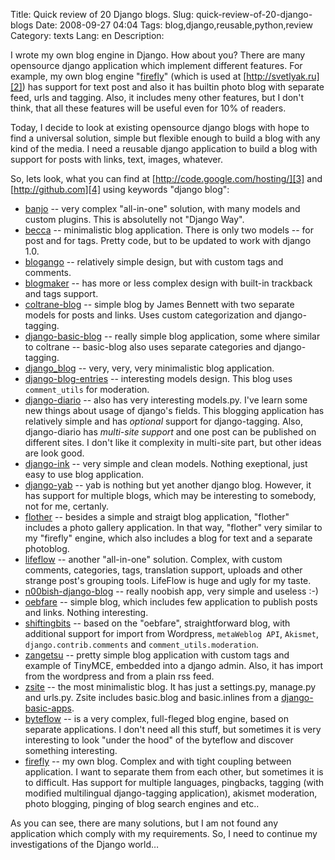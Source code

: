 Title: Quick review of 20 Django blogs.
Slug: quick-review-of-20-django-blogs
Date: 2008-09-27 04:04
Tags: blog,django,reusable,python,review
Category: texts
Lang: en
Description: 

I wrote my own blog engine in Django. How about you? There are many opensource django application which implement different features. For example, my own blog engine "[firefly][1]" (which is used at [http://svetlyak.ru][2]) has support for text post and also it has builtin photo blog with separate feed, urls and tagging. Also, it includes meny other features, but I don't think, that all these features will be useful even for 10% of readers. 

Today, I decide to look at existing opensource django blogs with hope to find a universal solution, simple but flexible enough to build a blog with any kind of the media. I need a reusable django application to build a blog with support for posts with links, text, images, whatever. 

So, lets look, what you can find at [http://code.google.com/hosting/][3] and [http://github.com][4] using keywords "django blog": 

  * [banjo][5] -- very complex "all-in-one" solution, with many models and custom plugins. This is absolutelly not "Django Way". 
  * [becca][6] -- minimalistic blog application. There is only two models -- for post and for tags. Pretty code, but to be updated to work with django 1.0. 
  * [blogango][7] -- relatively simple design, but with custom tags and comments. 
  * [blogmaker][8] -- has more or less complex design with built-in trackback and tags support. 
  * [coltrane-blog][9] -- simple blog by James Bennett with two separate models for posts and links. Uses custom categorization and django-tagging. 
  * [django-basic-blog][10] -- really simple blog application, some where similar to coltrane -- basic-blog also uses separate categories and django-tagging. 
  * [django_blog][11] -- very, very, very minimalistic blog application. 
  * [django-blog-entries][12] -- interesting models design. This blog uses `comment_utils` for moderation. 
  * [django-diario][13] -- also has very interesting models.py. I've learn some new things about usage of django's fields. This blogging application has relatively simple and has _optional_ support for django-tagging. Also, django-diario has _multi-site support_ and one post can be published on different sites. I don't like it complexity in multi-site part, but other ideas are look good. 
  * [django-ink][14] -- very simple and clean models. Nothing exeptional, just easy to use blog application. 
  * [django-yab][15] -- yab is nothing but yet another django blog. However, it has support for multiple blogs, which may be interesting to somebody, not for me, certanly. 
  * [flother][16] -- besides a simple and straigt blog application, "flother" includes a photo gallery application. In that way, "flother" very similar to my "firefly" engine, which also includes a blog for text and a separate photoblog. 
  * [lifeflow][17] -- another "all-in-one" solution. Complex, with custom comments, categories, tags, translation support, uploads and other strange post's grouping tools. LifeFlow is huge and ugly for my taste. 
  * [n00bish-django-blog][18] -- really noobish app, very simple and useless :-) 
  * [oebfare][19] -- simple blog, which includes few application to publish posts and links. Nothing interesting. 
  * [shiftingbits][20] -- based on the "oebfare", straightforward blog, with additional support for import from Wordpress, `metaWeblog API`, `Akismet`, `django.contrib.comments` and `comment_utils.moderation`. 
  * [zangetsu][21] -- pretty simple blog application with custom tags and example of TinyMCE, embedded into a django admin. Also, it has import from the wordpress and from a plain rss feed. 
  * [zsite][22] -- the most minimalistic blog. It has just a settings.py, manage.py and urls.py. Zsite includes basic.blog and basic.inlines from a [django-basic-apps][23]. 
  * [byteflow][24] -- is a very complex, full-fleged blog engine, based on separate applications. I don't need all this stuff, but sometimes it is very interesting to look "under the hood" of the byteflow and discover something interesting. 
  * [firefly][1] -- my own blog. Complex and with tight coupling between application. I want to separate them from each other, but sometimes it is to difficult. Has support for multiple languages, pingbacks, tagging (with modified multilingual django-tagging application), akismet moderation, photo blogging, pinging of blog search engines and etc.. 

As you can see, there are many solutions, but I am not found any application which comply with my requirements. So, I need to continue my investigations of the Django world… 

   [1]: http://svetlyak.ru/blog/about-design-and-move-to-git/
   [2]: http://svetlyak.ru
   [3]: http://code.google.com/hosting/
   [4]: http://github.com
   [5]: http://coderseye.com/2007/banjo-blog-nearing-01-release.html
   [6]: http://github.com/douglasjarquin/becca/tree
   [7]: http://code.google.com/p/blogango/
   [8]: http://code.google.com/p/blogmaker/
   [9]: http://code.google.com/p/coltrane-blog/
   [10]: http://code.google.com/p/django-basic-blog/
   [11]: http://github.com/vbabiy/django_blog/tree
   [12]: http://github.com/nshah/django-blog-entries/tree
   [13]: http://code.google.com/p/django-diario/
   [14]: http://www.bitbucket.org/jparise/django-ink/wiki/Home
   [15]: http://github.com/gregnewman/django-yab/tree
   [16]: http://code.google.com/p/flother/
   [17]: http://github.com/lethain/lifeflow/tree
   [18]: http://github.com/malini/n00bish-django-blog/tree
   [19]: http://github.com/brosner/oebfare/tree
   [20]: http://github.com/paltman/shiftingbits/tree
   [21]: http://svn.pardus.org.tr/projeler/zangetsu/
   [22]: http://github.com/buckyball/zsite/tree
   [23]: http://code.google.com/p/django-basic-apps/
   [24]: http://trac.piranha.org.ua/